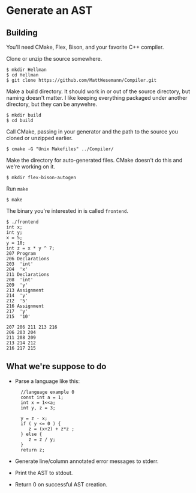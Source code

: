 Generate an AST
===============

Building
--------

You'll need CMake, Flex, Bison, and your favorite C++ compiler.

Clone or unzip the source somewhere.

    $ mkdir Hellman
    $ cd Hellman
    $ git clone https://github.com/MattWesemann/Compiler.git

Make a build directory. It should work in or out of the source directory, but naming doesn't matter. I like keeping everything packaged under another directory, but they can be anywehre.

    $ mkdir build
    $ cd build

Call CMake, passing in your generator and the path to the source you cloned or unzipped earlier.

    $ cmake -G "Unix Makefiles" ../Compiler/

Make the directory for auto-generated files. CMake doesn't do this and we're working on it.

    $ mkdir flex-bison-autogen

Run `make`

    $ make

The binary you're interested in is called `frontend`.

    $ ./frontend
    int x;
    int y;
    x = 5;
    y = 10;
    int z = x * y ^ 7;
    207 Program
    206 Declarations
    203  'int'
    204  'x'
    211 Declarations
    208  'int'
    209  'y'
    213 Assignment
    214  'y'
    212  '5'
    216 Assignment
    217  'y'
    215  '10'

    207 206 211 213 216
    206 203 204
    211 208 209
    213 214 212
    216 217 215


What we're suppose to do
------------------------

- Parse a language like this:

        //language example 0
        const int a = 1;
        int x = 1<<a;
        int y, z = 3;

        y = z - x;
        if ( y <= 0 ) {
           z = (x+2) + z*z ;
        } else {
           z = z / y;
        }
        return z;

- Generate line/column annotated error messages to stderr.

- Print the AST to stdout.

- Return 0 on successful AST creation.
